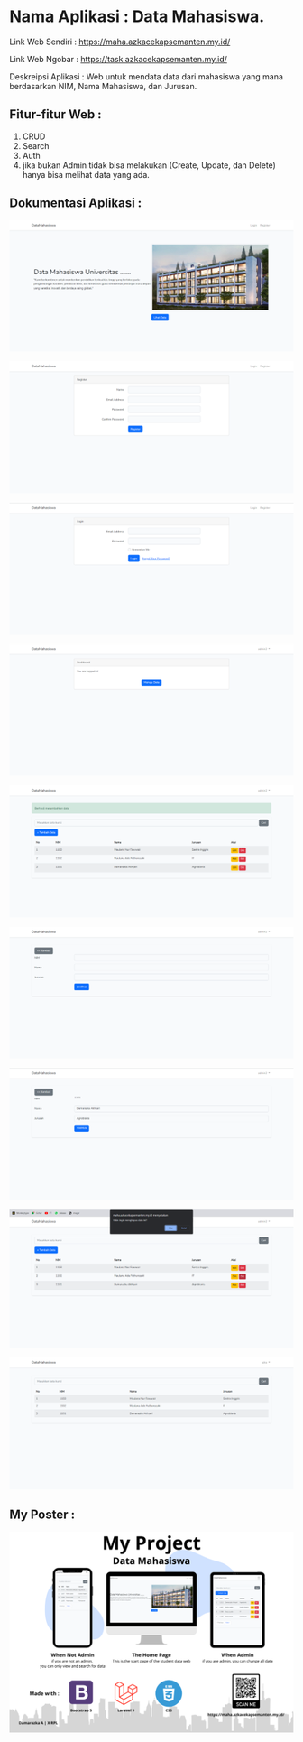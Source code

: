 # Nama Aplikasi : Data Mahasiswa.

Link Web Sendiri : https://maha.azkacekapsemanten.my.id/

Link Web Ngobar  : https://task.azkacekapsemanten.my.id/


Deskreipsi Aplikasi : Web untuk mendata data dari mahasiswa yang mana berdasarkan NIM, Nama Mahasiswa, dan Jurusan.

## Fitur-fitur Web : 

 1. CRUD  
 2. Search
 3. Auth
 4. jika bukan Admin tidak bisa melakukan (Create, Update, dan Delete) hanya bisa 
    melihat data yang ada.

## Dokumentasi Aplikasi : 

![home awal dari Web](../shared-host-project/images/project-home.png)

![page register](../shared-host-project/images/project-register.png)

![page login](../shared-host-project/images/project-login.png)

![page setelah login](../shared-host-project/images/project-has-login.png)

![page data](../shared-host-project/images/project-read.png)

![page create data](../shared-host-project/images/project-create.png)

![page update data](../shared-host-project/images/project-update-data.png)

![page jika ingin delete data](../shared-host-project/images/project-delete.png)

![page jika bukan admin](../shared-host-project/images/project-not-admin.png)

## My Poster :  

![Poster](../shared-host-project/images/Poster-Project.png)


